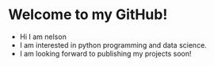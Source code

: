 # Welcome to my GitHub!

* Hi I am nelson
* I am interested in python programming and data science.
* I am looking forward to publishing my projects soon!
